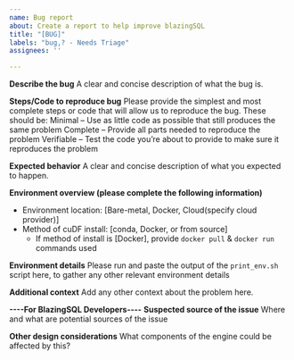 ```yaml
---
name: Bug report
about: Create a report to help improve blazingSQL
title: "[BUG]"
labels: "bug,? - Needs Triage"
assignees: ''

---
```


**Describe the bug**
A clear and concise description of what the bug is.

**Steps/Code to reproduce bug**
Please provide the simplest and most complete steps or code that will allow us to reproduce the bug. These should be:
Minimal – Use as little code as possible that still produces the same problem
Complete – Provide all parts needed to reproduce the problem
Verifiable – Test the code you’re about to provide to make sure it reproduces the problem

**Expected behavior**
A clear and concise description of what you expected to happen.

**Environment overview (please complete the following information)**
 - Environment location: [Bare-metal, Docker, Cloud(specify cloud provider)]
 - Method of cuDF install: [conda, Docker, or from source]
   - If method of install is [Docker], provide `docker pull` & `docker run` commands used

**Environment details**
Please run and paste the output of the `print_env.sh` script here, to gather any other relevant environment details

**Additional context**
Add any other context about the problem here.

**----For BlazingSQL Developers----**
**Suspected source of the issue**
Where and what are potential sources of the issue

**Other design considerations**
What components of the engine could be affected by this?
